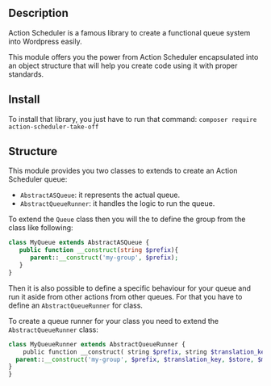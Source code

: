 ## Description

Action Scheduler is a famous library to create a functional queue system into Wordpress easily.

This module offers you the power from Action Scheduler encapsulated into an object structure that will help you create code using it with proper standards.


## Install

To install that library, you just have to run that command: `composer require action-scheduler-take-off`

## Structure

This module provides you two classes to extends to create an Action Scheduler queue:
- `AbstractASQueue`: it represents the actual queue.
- `AbstractQueueRunner`: it handles the logic to run the queue.

To extend the `Queue` class then you will the to define the group from the class like following:
```php
class MyQueue extends AbstractASQueue {
   public function __construct(string $prefix){ 
      parent::__construct('my-group', $prefix);
   }
}
```

Then it is also possible to define a specific behaviour for your queue and run it aside from other actions from other queues. For that you have to define an `AbstractQueueRunner` for class.

To create a queue runner for your class you need to extend the `AbstractQueueRunner` class:

```php
class MyQueueRunner extends AbstractQueueRunner {
    public function __construct( string $prefix, string $translation_key, ActionScheduler_Store $store = null, ActionScheduler_FatalErrorMonitor $monitor = null, ActionScheduler_QueueCleaner $cleaner = null, ActionScheduler_AsyncRequest_QueueRunner $async_request = null, ActionScheduler_Compatibility $compatibility = null, ActionScheduler_Lock $locker = null ) {
  parent::__construct('my-group', $prefix, $translation_key, $store, $monitor, $cleaner, $async_request, $compatibility, $locker);
}
}
```